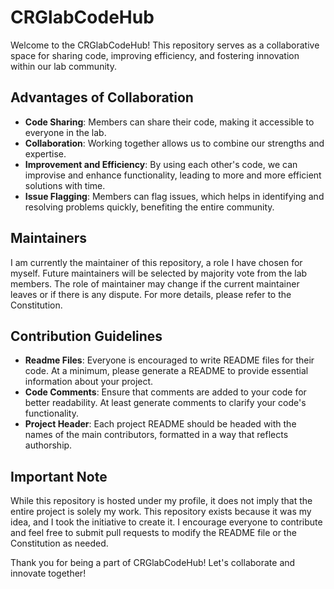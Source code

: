 # CRGlabCodeHub

Welcome to the CRGlabCodeHub! This repository serves as a collaborative space for sharing code, improving efficiency, and fostering innovation within our lab community. 

## Advantages of Collaboration

- **Code Sharing**: Members can share their code, making it accessible to everyone in the lab.
- **Collaboration**: Working together allows us to combine our strengths and expertise.
- **Improvement and Efficiency**: By using each other's code, we can improvise and enhance functionality, leading to more and more efficient solutions with time.
- **Issue Flagging**: Members can flag issues, which helps in identifying and resolving problems quickly, benefiting the entire community.

## Maintainers

I am currently the maintainer of this repository, a role I have chosen for myself. Future maintainers will be selected by majority vote from the lab members. The role of maintainer may change if the current maintainer leaves or if there is any dispute. For more details, please refer to the Constitution.

## Contribution Guidelines

- **Readme Files**: Everyone is encouraged to write README files for their code. At a minimum, please generate a README to provide essential information about your project.
- **Code Comments**: Ensure that comments are added to your code for better readability. At least generate comments to clarify your code's functionality.
- **Project Header**: Each project README should be headed with the names of the main contributors, formatted in a way that reflects authorship.

## Important Note

While this repository is hosted under my profile, it does not imply that the entire project is solely my work. This repository exists because it was my idea, and I took the initiative to create it. I encourage everyone to contribute and feel free to submit pull requests to modify the README file or the Constitution as needed.

Thank you for being a part of CRGlabCodeHub! Let's collaborate and innovate together!
